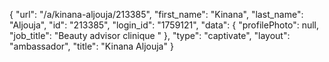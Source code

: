 {
    "url": "\/a\/kinana-aljouja\/213385",
    "first_name": "Kinana",
    "last_name": "Aljouja",
    "id": "213385",
    "login_id": "1759121",
    "data": {
        "profilePhoto": null,
        "job_title": "Beauty advisor clinique "
    },
    "type": "captivate",
    "layout": "ambassador",
    "title": "Kinana Aljouja"
}